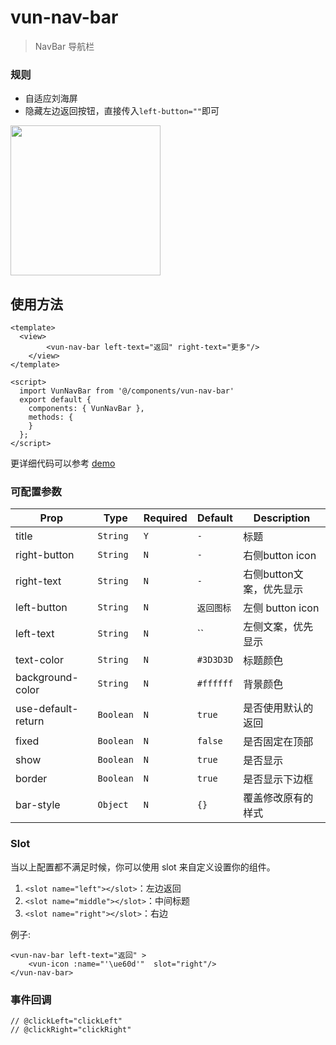 # vun-nav-bar 

> NavBar 导航栏

### 规则
- 自适应刘海屏
- 隐藏左边返回按钮，直接传入`left-button=""`即可

<img src="https://github.com/wasdokij/vant-uni-nvue/blob/master/static/gif/navbar.jpg?raw=true" width="240"/>

## 使用方法

```vue
<template>
  <view>
		<vun-nav-bar left-text="返回" right-text="更多"/>
	</view>
</template>

<script>
  import VunNavBar from '@/components/vun-nav-bar'
  export default {
    components: { VunNavBar },
    methods: {
    }
  };
</script>
```

更详细代码可以参考 [demo](https://github.com/alibaba/weex-ui/blob/master/example/minibar/index.vue)


### 可配置参数

| Prop | Type | Required | Default | Description |
|-------------|------------|--------|-----|-----|
| title | `String` |`Y`| `-` | 标题 |
| right-button | `String` |`N`| `-` | 右侧button icon |
| right-text | `String` |`N`| `-` | 右侧button文案，优先显示|
| left-button | `String` |`N`| `返回图标` |  左侧 button icon|
| left-text | `String` |`N`| `` |  左侧文案，优先显示|
| text-color | `String` |`N`| `#3D3D3D` | 标题颜色 |
| background-color | `String` |`N`| `#ffffff` | 背景颜色 |
| use-default-return | `Boolean` |`N`| `true` | 是否使用默认的返回 |
| fixed | `Boolean` | `N` |`false`| 是否固定在顶部 |
| show | `Boolean` | `N` |`true`| 是否显示 |
| border | `Boolean` | `N` |`true`| 是否显示下边框 |
| bar-style | `Object` | `N`|`{}` | 覆盖修改原有的样式 |

### Slot
当以上配置都不满足时候，你可以使用 slot 来自定义设置你的组件。 

1. `<slot name="left"></slot>`：左边返回
2. `<slot name="middle"></slot>`：中间标题
3. `<slot name="right"></slot>`：右边

例子:
```
<vun-nav-bar left-text="返回" >
	<vun-icon :name="'\ue60d'"  slot="right"/>
</vun-nav-bar>
```

### 事件回调

```
// @clickLeft="clickLeft"
// @clickRight="clickRight"
```

